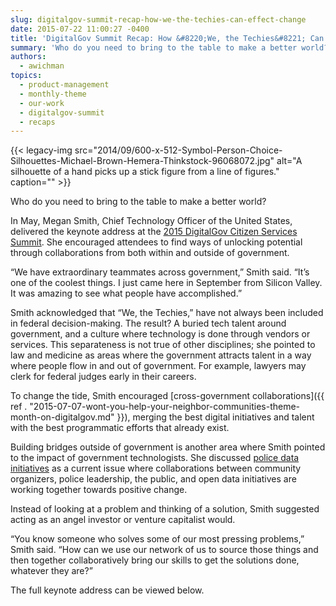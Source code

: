 ```yaml
---
slug: digitalgov-summit-recap-how-we-the-techies-can-effect-change
date: 2015-07-22 11:00:27 -0400
title: 'DigitalGov Summit Recap: How &#8220;We, the Techies&#8221; Can Effect Change'
summary: 'Who do you need to bring to the table to make a better world? In May, Megan Smith, Chief Technology Officer of the United States, delivered the keynote address at the 2015 DigitalGov Citizen Services Summit. She encouraged attendees to find ways of unlocking potential through collaborations from both within and outside of government. &ldquo;We'
authors:
  - awichman
topics:
  - product-management
  - monthly-theme
  - our-work
  - digitalgov-summit
  - recaps
---
```


{{< legacy-img src="2014/09/600-x-512-Symbol-Person-Choice-Silhouettes-Michael-Brown-Hemera-Thinkstock-96068072.jpg" alt="A silhouette of a hand picks up a stick figure from a line of figures." caption="" >}} 

Who do you need to bring to the table to make a better world?

In May, Megan Smith, Chief Technology Officer of the United States, delivered the keynote address at the [2015 DigitalGov Citizen Services Summit](https://summit.digitalgov.gov/). She encouraged attendees to find ways of unlocking potential through collaborations from both within and outside of government.

“We have extraordinary teammates across government,” Smith said. “It’s one of the coolest things. I just came here in September from Silicon Valley. It was amazing to see what people have accomplished.”

Smith acknowledged that “We, the Techies,” have not always been included in federal decision-making. The result? A buried tech talent around government, and a culture where technology is done through vendors or services. This separateness is not true of other disciplines; she pointed to law and medicine as areas where the government attracts talent in a way where people flow in and out of government. For example, lawyers may clerk for federal judges early in their careers.

To change the tide, Smith encouraged [cross-government collaborations]({{ ref . "2015-07-07-wont-you-help-your-neighbor-communities-theme-month-on-digitalgov.md" }}), merging the best digital initiatives and talent with the best programmatic efforts that already exist.

Building bridges outside of government is another area where Smith pointed to the impact of government technologists. She discussed [police data initiatives](https://www.whitehouse.gov/blog/2015/05/18/launching-police-data-initiative) as a current issue where collaborations between community organizers, police leadership, the public, and open data initiatives are working together towards positive change.

Instead of looking at a problem and thinking of a solution, Smith suggested acting as an angel investor or venture capitalist would.

“You know someone who solves some of our most pressing problems,” Smith said. “How can we use our network of us to source those things and then together collaboratively bring our skills to get the solutions done, whatever they are?”

The full keynote address can be viewed below.